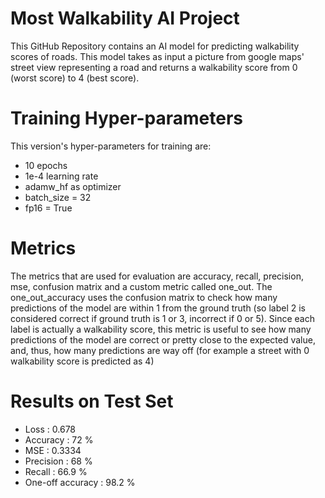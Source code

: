 # Most Walkability AI Project
This GitHub Repository contains an AI model for predicting walkability scores of roads.
This model takes as input a picture from google maps' street view representing a road and returns a walkability score from 0 (worst score) to 4 (best score).

# Training Hyper-parameters
This version's hyper-parameters for training are:
- 10 epochs
- 1e-4 learning rate
- adamw_hf as optimizer
- batch_size = 32
- fp16 = True

# Metrics
The metrics that are used for evaluation are accuracy, recall, precision, mse, confusion matrix and a custom metric called one_out. The one_out_accuracy uses
the confusion matrix to check how many predictions of the model are within 1 from the ground truth (so label 2 is considered correct if ground truth is 1 or 3, incorrect if 0 or 5).
Since each label is actually a walkability score, this metric is useful to see how many predictions of the model are correct or pretty close to the expected value, and, thus,
how many predictions are way off (for example a street with 0 walkability score is predicted as 4)

# Results on Test Set
- Loss         : 0.678
- Accuracy     : 72 %
- MSE          : 0.3334
- Precision    : 68 %
- Recall       : 66.9 %
- One-off accuracy : 98.2 %

